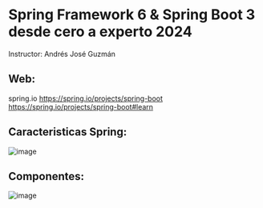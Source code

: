 # Spring Framework 6 & Spring Boot 3 desde cero a experto 2024
Instructor: Andrés José Guzmán

## Web:
spring.io
https://spring.io/projects/spring-boot
https://spring.io/projects/spring-boot#learn 

## Caracteristicas Spring:
![image](https://github.com/dkippes/Spring-Framework---Spring-Boot/assets/61224068/a4da7a1a-2e1f-4b63-aa06-5b42c273b56a)

## Componentes:
![image](https://github.com/dkippes/Spring-Framework---Spring-Boot/assets/61224068/f058c284-5cdb-4cb4-a3cc-b32520ddde43)
